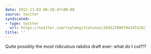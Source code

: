 ```yaml
---
date: 2012-11-03 00:38:47+00:00
source: twitter
syndicated:
- type: twitter
  url: https://twitter.com/roytang/statuses/264527004794245120/
title: ''
---
```


Quite possibly the most ridiculous rakdos draft ever: what do I cut?!?